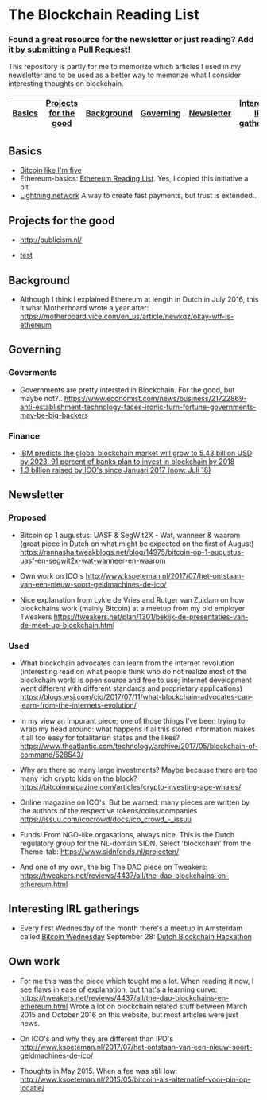 # The Blockchain Reading List
### Found a great resource for the newsletter or just reading? Add it by submitting a Pull Request!
This repository is partly for me to memorize which articles I used in my newsletter and to be used as a better way to memorize what I consider interesting thoughts on blockchain. 

| [Basics](#basics) | [Projects for the good](#projects-for-the-good) | [Background](#background) | [Governing](#governing) | [Newsletter](#newsletter) | [Interesting IRL gatherings](#interesting-irl-gatherings) | [Own work](#own-work) |
| ------------- | ------------- | ------------- | ------------- | ------------- | ------------- | ------------- |

## Basics
- [Bitcoin like I'm five](https://medium.com/@nik5ter/explain-bitcoin-like-im-five-73b4257ac833)
- Ethereum-basics: [Ethereum Reading List](https://github.com/Scanate/Ethlist). Yes, I copied this initiative a bit.
- [Lightning network](https://letstalkbitcoin.com/blog/post/the-lightning-network-elidhdicacs) A way to create fast payments, but trust is extended..

## Projects for the good
- http://publicism.nl/

* [test](/test.md)

## Background
- Although I think I explained Ethereum at length in Dutch in July 2016, this it what Motherboard wrote a year after:
https://motherboard.vice.com/en_us/article/newkqz/okay-wtf-is-ethereum

## Governing
### Goverments
- Governments are pretty intersted in Blockchain. For the good, but maybe not?..
https://www.economist.com/news/business/21722869-anti-establishment-technology-faces-ironic-turn-fortune-governments-may-be-big-backers
### Finance
- [IBM predicts the global blockchain market will grow to 5.43 billion USD by 2023. 91 percent of banks plan to invest in blockchain by 2018](https://www-01.ibm.com/common/ssi/cgi-bin/ssialias?htmlfid=GBE03842USEN&)
- [1.3 billion raised by ICO's since Januari 2017 (now: Juli 18)](https://www.ft.com/content/1a164d6c-6b12-11e7-bfeb-33fe0c5b7eaa)

## Newsletter

### Proposed
- Bitcoin op 1 augustus: UASF & SegWit2X - Wat, wanneer & waarom (great piece in Dutch on what might be expected on the first of August)
https://rannasha.tweakblogs.net/blog/14975/bitcoin-op-1-augustus-uasf-en-segwit2x-wat-wanneer-en-waarom

- Own work on ICO's
http://www.ksoeteman.nl/2017/07/het-ontstaan-van-een-nieuw-soort-geldmachines-de-ico/

- Nice explanation from Lykle de Vries and Rutger van Zuidam on how blockchains work (mainly Bitcoin) at a meetup from my old employer Tweakers
https://tweakers.net/plan/1301/bekijk-de-presentaties-van-de-meet-up-blockchain.html


### Used
- What blockchain advocates can learn from the internet revolution (interesting read on what people think who do not realize most of the blockchain world is open source and free to use; internet development went different with different standards and proprietary applications)
https://blogs.wsj.com/cio/2017/07/11/what-blockchain-advocates-can-learn-from-the-internets-evolution/

- In my view an imporant piece; one of those things I've been trying to wrap my head around: what happens if al this stored information makes it all too easy for totalitarian states and the likes? 
https://www.theatlantic.com/technology/archive/2017/05/blockchain-of-command/528543/

- Why are there so many large investments? Maybe because there are too many rich crypto kids on the block?
https://bitcoinmagazine.com/articles/crypto-investing-age-whales/

- Online magazine on ICO's. But be warned: many pieces are written by the authors of the respective tokens/coins/companies
https://issuu.com/icocrowd/docs/ico_crowd_-_issuu

- Funds! From NGO-like orgasations, always nice. This is the Dutch regulatory group for the NL-domain SIDN. Select 'blockchain' from the Theme-tab:
https://www.sidnfonds.nl/projecten/

- And one of my own, the big The DAO piece on Tweakers:
https://tweakers.net/reviews/4437/all/the-dao-blockchains-en-ethereum.html

## Interesting IRL gatherings
- Every first Wednesday of the month there's a meetup in Amsterdam called [Bitcoin Wednesday](bitcoinwednesday.com)
September 28: [Dutch Blockchain Hackathon](https://blockchainhackathon.eu/events/co-create-the-next-operating-system-for-our-societ)


## Own work
- For me this was the piece which tought me a lot. When reading it now, I see flaws in ease of explanation, but that's a learning curve:
https://tweakers.net/reviews/4437/all/the-dao-blockchains-en-ethereum.html
Wrote a lot on blockchain related stuff between March 2015 and October 2016 on this website, but most articles were just news.

- On ICO's and why they are different than IPO's
http://www.ksoeteman.nl/2017/07/het-ontstaan-van-een-nieuw-soort-geldmachines-de-ico/

- Thoughts in May 2015. When a fee was still low:
http://www.ksoeteman.nl/2015/05/bitcoin-als-alternatief-voor-pin-op-locatie/


